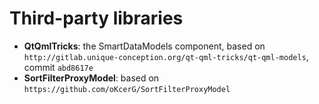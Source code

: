 # Third-party libraries

- **QtQmlTricks**: the SmartDataModels component, based on `http://gitlab.unique-conception.org/qt-qml-tricks/qt-qml-models`, commit `abd8617e`
- **SortFilterProxyModel**: based on `https://github.com/oKcerG/SortFilterProxyModel`
